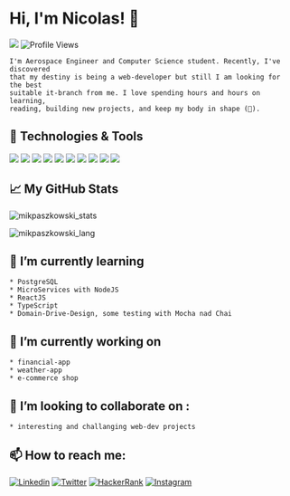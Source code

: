 # Hi, I'm Nicolas! 👋

![](https://visitor-badge.glitch.me/badge?page_id=mikpaszkowski.mikpaszkowski)
![Profile Views](http://img.shields.io/badge/Profile%20Views-169-blue)
```
I'm Aerospace Engineer and Computer Science student. Recently, I've discovered 
that my destiny is being a web-developer but still I am looking for the best 
suitable it-branch from me. I love spending hours and hours on learning, 
reading, building new projects, and keep my body in shape (🤣). 
```
## 🔧 Technologies & Tools
![](https://img.shields.io/badge/Code-Vue-informational?style=flat&logo=vue.js&logoColor=white&color=2ecc71)
![](https://img.shields.io/badge/Code-React-informational?style=flat&logo=react&logoColor=white&color=2ecc71)
![](https://img.shields.io/badge/Code-JavaScript-informational?style=flat&logo=javascript&logoColor=white&color=2ecc71)
![](https://img.shields.io/badge/Tools-MySQL-informational?style=flat&logo=mysql&logoColor=white&color=2ecc71)
![](https://img.shields.io/badge/Code-Java-informational?style=flat&logo=java&logoColor=white&color=2ecc71)
![](https://img.shields.io/badge/Code-Node.js-informational?style=flat&logo=node.js&logoColor=white&color=2ecc71)
![](https://img.shields.io/badge/Tools-MongoDB-informational?style=flat&logo=mongodb&logoColor=white&color=2ecc71)
![](https://img.shields.io/badge/Tools-Firebase-informational?style=flat&logo=firebase&logoColor=white&color=2ecc71)
![](https://img.shields.io/badge/Editor-IntelliJ_IDEA-informational?style=flat&logo=intellij-idea&logoColor=white&color=2ecc71)
![](https://img.shields.io/badge/Editor-Visual_Studio_Code-informational?style=flat&logo=visual-studio&logoColor=white&color=2ecc71)

## 📈 My GitHub Stats

<p align="left"> <img src="https://github-readme-stats.vercel.app/api?username=mikpaszkowski&show_icons=true&theme=gotham" alt="mikpaszkowski_stats" />
  <p align="left"> <img src="https://github-readme-stats.vercel.app/api/top-langs/?username=mikpaszkowski&layout=compact&theme=gotham" alt="mikpaszkowski_lang" />

## 🌱 I’m currently learning 
```
* PostgreSQL
* MicroServices with NodeJS
* ReactJS
* TypeScript
* Domain-Drive-Design, some testing with Mocha nad Chai
```
## 🔭 I’m currently working on
```
* financial-app
* weather-app
* e-commerce shop
```
<!--
## 👨‍💻 How I spent my time this week:

[![willianrod's wakatime stats](https://github-readme-stats.vercel.app/api/wakatime?username=mikpaszkowski)](https://github.com/anuraghazra/github-readme-stats)
-->
## 👯 I’m looking to collaborate on :
```
* interesting and challanging web-dev projects
```
## 📫 How to reach me:
  [![Linkedin][1.1]][1]
   [![Twitter][1.2]][2]
   [![HackerRank][3.1]][3]
   [![Instagram][4.1]][4]
  
<!--
**mikpaszkowski/mikpaszkowski** is a ✨ _special_ ✨ repository because its `README.md` (this file) appears on your GitHub profile.

Here are some ideas to get you started:

- 🔭 I’m currently working on ...
- 🌱 I’m currently learning ...
- 👯 I’m looking to collaborate on ...
- 🤔 I’m looking for help with ...
- 💬 Ask me about ...
- 📫 How to reach me: ...
- 😄 Pronouns: ...
- ⚡ Fun fact: ...
-->


[1]: https://linkedin.com/in/paszkowski-mikolaj
[1.1]: https://img.shields.io/badge/Linkedin-informational?style=flat&logo=linkedin&logoColor=white&color=0e76a8
[2]: https://twitter.com/paszkowskidev
[1.2]: https://img.shields.io/badge/Twitter-informational?style=flat&logo=twitter&logoColor=white&color=1da1f2
[3]: https://www.hackerrank.com/paszkowski_miko1
[3.1]: https://img.shields.io/badge/HackerRank-informational?style=flat&logo=hackerrank&logoColor=white&color=#2ec866
[4]: https://www.instagram.com/nicolas.paszkowski/
[4.1]: https://img.shields.io/badge/Instagram-informational?style=flat&logo=instagram&logoColor=white&color=#de0a93
